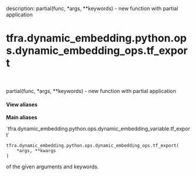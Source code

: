 description: partial(func, *args, **keywords) - new function with partial application

<div itemscope itemtype="http://developers.google.com/ReferenceObject">
<meta itemprop="name" content="tfra.dynamic_embedding.python.ops.dynamic_embedding_ops.tf_export" />
<meta itemprop="path" content="Stable" />
</div>

# tfra.dynamic_embedding.python.ops.dynamic_embedding_ops.tf_export

<!-- Insert buttons and diff -->

<table class="tfo-notebook-buttons tfo-api nocontent" align="left">

</table>



partial(func, *args, **keywords) - new function with partial application

<section class="expandable">
  <h4 class="showalways">View aliases</h4>
  <p>
<b>Main aliases</b>
<p>`tfra.dynamic_embedding.python.ops.dynamic_embedding_variable.tf_export`</p>
</p>
</section>

<pre class="devsite-click-to-copy prettyprint lang-py tfo-signature-link">
<code>tfra.dynamic_embedding.python.ops.dynamic_embedding_ops.tf_export(
    *args, **kwargs
)
</code></pre>



<!-- Placeholder for "Used in" -->
of the given arguments and keywords.